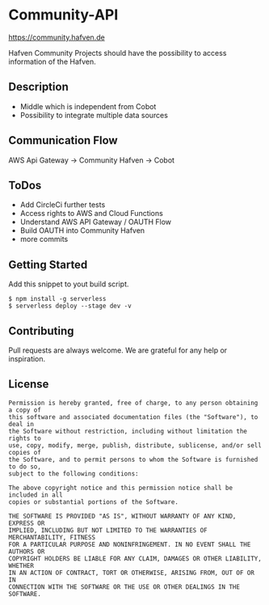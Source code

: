 # Community-API
https://community.hafven.de

Hafven Community Projects should have the possibility to access information of the Hafven.

## Description
- Middle which is independent from Cobot
- Possibility to integrate multiple data sources

## Communication Flow
AWS Api Gateway -> Community Hafven -> Cobot

## ToDos
- Add CircleCi further tests
- Access rights to AWS and Cloud Functions
- Understand AWS API Gateway / OAUTH Flow
- Build OAUTH into Community Hafven
- more commits

## Getting Started

Add this snippet to yout build script.

```
$ npm install -g serverless
$ serverless deploy --stage dev -v
```

## Contributing

Pull requests are always welcome. We are grateful for any help or inspiration.

## License

```text
Permission is hereby granted, free of charge, to any person obtaining a copy of
this software and associated documentation files (the "Software"), to deal in
the Software without restriction, including without limitation the rights to
use, copy, modify, merge, publish, distribute, sublicense, and/or sell copies of
the Software, and to permit persons to whom the Software is furnished to do so,
subject to the following conditions:

The above copyright notice and this permission notice shall be included in all
copies or substantial portions of the Software.

THE SOFTWARE IS PROVIDED "AS IS", WITHOUT WARRANTY OF ANY KIND, EXPRESS OR
IMPLIED, INCLUDING BUT NOT LIMITED TO THE WARRANTIES OF MERCHANTABILITY, FITNESS
FOR A PARTICULAR PURPOSE AND NONINFRINGEMENT. IN NO EVENT SHALL THE AUTHORS OR
COPYRIGHT HOLDERS BE LIABLE FOR ANY CLAIM, DAMAGES OR OTHER LIABILITY, WHETHER
IN AN ACTION OF CONTRACT, TORT OR OTHERWISE, ARISING FROM, OUT OF OR IN
CONNECTION WITH THE SOFTWARE OR THE USE OR OTHER DEALINGS IN THE SOFTWARE.
```